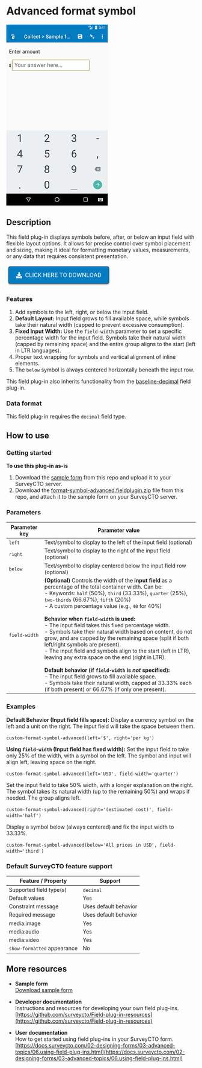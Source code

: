 # Advanced format symbol

![Screenshot](extras/format-symbol.png)

## Description

This field plug-in displays symbols before, after, or below an input field with flexible layout options. It allows for precise control over symbol placement and sizing, making it ideal for formatting monetary values, measurements, or any data that requires consistent presentation.

[![Download now](extras/download-button.png)](https://github.com/surveycto/format-symbol/raw/master/format-symbol.fieldplugin.zip)

### Features

1.  Add symbols to the left, right, or below the input field.
2.  **Default Layout:** Input field grows to fill available space, while symbols take their natural width (capped to prevent excessive consumption).
3.  **Fixed Input Width:** Use the `field-width` parameter to set a specific percentage width for the input field. Symbols take their natural width (capped by remaining space) and the entire group aligns to the start (left in LTR languages).
4.  Proper text wrapping for symbols and vertical alignment of inline elements.
5.  The `below` symbol is always centered horizontally beneath the input row.

This field plug-in also inherits functionality from the [baseline-decimal](https://github.com/surveycto/baseline-decimal) field plug-in.

### Data format

This field plug-in requires the `decimal` field type.

## How to use

### Getting started

**To use this plug-in as-is**

1. Download the [sample form](https://github.com/surveycto/format-symbol-advanced/raw/master/extras/sample-form/Sample%20form%20-%20Format%20symbol%20advanced%20field%20plug-in.xlsx) from this repo and upload it to your SurveyCTO server.
2. Download the [format-symbol-advanced.fieldplugin.zip](https://github.com/surveycto/format-symbol-advanced/raw/master/format-symbol-advanced.fieldplugin.zip) file from this repo, and attach it to the sample form on your SurveyCTO server.

### Parameters

| Parameter key | Parameter value |
| --- | --- |
| `left` | Text/symbol to display to the left of the input field (optional) |
| `right` | Text/symbol to display to the right of the input field (optional) |
| `below` | Text/symbol to display centered below the input field row (optional) |
| `field-width` | **(Optional)** Controls the width of the **input field** as a percentage of the total container width. Can be:<br>- Keywords: `half` (50%), `third` (33.33%), `quarter` (25%), `two-thirds` (66.67%), `fifth` (20%)<br>- A custom percentage value (e.g., `40` for 40%)<br><br>**Behavior when `field-width` is used:**<br>- The input field takes this fixed percentage width.<br>- Symbols take their natural width based on content, do not grow, and are capped by the remaining space (split if both left/right symbols are present).<br>- The input field and symbols align to the start (left in LTR), leaving any extra space on the end (right in LTR).<br><br>**Default behavior (if `field-width` is *not* specified):**<br>- The input field grows to fill available space.<br>- Symbols take their natural width, capped at 33.33% each (if both present) or 66.67% (if only one present). |

### Examples

**Default Behavior (Input field fills space):**
Display a currency symbol on the left and a unit on the right. The input field will take the space between them.
```
custom-format-symbol-advanced(left='$', right='per kg')
```

**Using `field-width` (Input field has fixed width):**
Set the input field to take only 25% of the width, with a symbol on the left. The symbol and input will align left, leaving space on the right.
```
custom-format-symbol-advanced(left='USD', field-width='quarter')
```
Set the input field to take 50% width, with a longer explanation on the right. The symbol takes its natural width (up to the remaining 50%) and wraps if needed. The group aligns left.
```
custom-format-symbol-advanced(right='(estimated cost)', field-width='half')
```
Display a symbol below (always centered) and fix the input width to 33.33%.
```
custom-format-symbol-advanced(below='All prices in USD', field-width='third')
```

### Default SurveyCTO feature support

| Feature / Property | Support |
| --- | --- |
| Supported field type(s) | `decimal`|
| Default values | Yes |
| Constraint message | Uses default behavior |
| Required message | Uses default behavior |
| media:image | Yes |
| media:audio | Yes |
| media:video | Yes |
| `show-formatted` appearance | No |

## More resources

* **Sample form**   
[Download sample form](https://github.com/surveycto/format-symbol/raw/master/extras/sample-form/Sample%20form%20-%20Format%20symbol%20field%20plug-in.xlsx)  

* **Developer documentation**  
Instructions and resources for developing your own field plug-ins.  
[https://github.com/surveycto/Field-plug-in-resources](https://github.com/surveycto/Field-plug-in-resources)

* **User documentation**  
How to get started using field plug-ins in your SurveyCTO form.  
[https://docs.surveycto.com/02-designing-forms/03-advanced-topics/06.using-field-plug-ins.html](https://docs.surveycto.com/02-designing-forms/03-advanced-topics/06.using-field-plug-ins.html)
